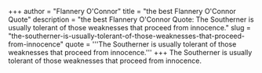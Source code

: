 +++
author = "Flannery O'Connor"
title = "the best Flannery O'Connor Quote"
description = "the best Flannery O'Connor Quote: The Southerner is usually tolerant of those weaknesses that proceed from innocence."
slug = "the-southerner-is-usually-tolerant-of-those-weaknesses-that-proceed-from-innocence"
quote = '''The Southerner is usually tolerant of those weaknesses that proceed from innocence.'''
+++
The Southerner is usually tolerant of those weaknesses that proceed from innocence.
